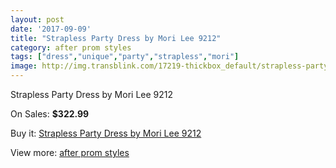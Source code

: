 ```yaml
---
layout: post
date: '2017-09-09'
title: "Strapless Party Dress by Mori Lee 9212"
category: after prom styles
tags: ["dress","unique","party","strapless","mori"]
image: http://img.transblink.com/17219-thickbox_default/strapless-party-dress-by-mori-lee-9212.jpg
---
```

Strapless Party Dress by Mori Lee 9212

On Sales: **$322.99**
<a href="https://www.transblink.com/en/after-prom-styles/5429-strapless-party-dress-by-mori-lee-9212.html"><amp-img layout="responsive" width="600" height="600" src="//img.transblink.com/17219-thickbox_default/strapless-party-dress-by-mori-lee-9212.jpg" alt="Strapless Party Dress by Mori Lee 9212 0" /></a>
<a href="https://www.transblink.com/en/after-prom-styles/5429-strapless-party-dress-by-mori-lee-9212.html"><amp-img layout="responsive" width="600" height="600" src="//img.transblink.com/17221-thickbox_default/strapless-party-dress-by-mori-lee-9212.jpg" alt="Strapless Party Dress by Mori Lee 9212 1" /></a>
<a href="https://www.transblink.com/en/after-prom-styles/5429-strapless-party-dress-by-mori-lee-9212.html"><amp-img layout="responsive" width="600" height="600" src="//img.transblink.com/17220-thickbox_default/strapless-party-dress-by-mori-lee-9212.jpg" alt="Strapless Party Dress by Mori Lee 9212 2" /></a>

Buy it: [Strapless Party Dress by Mori Lee 9212](https://www.transblink.com/en/after-prom-styles/5429-strapless-party-dress-by-mori-lee-9212.html "Strapless Party Dress by Mori Lee 9212")

View more: [after prom styles](https://www.transblink.com/en/55-after-prom-styles "after prom styles")